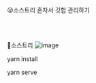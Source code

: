 😜소스트리 혼자서 깃헙 관리하기

<br /><br />

💎소스트리
![image](https://github.com/user-attachments/assets/e65f519a-5de5-4715-95ed-05fc5ed0b3b8)


yarn install

yarn serve

